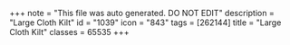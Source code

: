 +++
note = "This file was auto generated. DO NOT EDIT"
description = "Large Cloth Kilt"
id = "1039"
icon = "843"
tags = [262144]
title = "Large Cloth Kilt"
classes = 65535
+++
